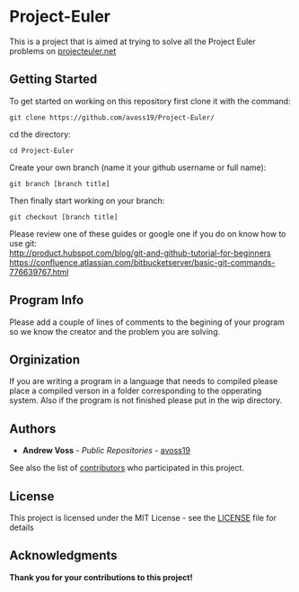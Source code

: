 # Project-Euler

This is a project that is aimed at trying to solve all the Project Euler problems
on [projecteuler.net](http://projecteuler.net)

## Getting Started

To get started on working on this repository first clone it with the command:
```
git clone https://github.com/avoss19/Project-Euler/
```
cd the directory:
```
cd Project-Euler
```
Create your own branch (name it your github username or full name):
```
git branch [branch title]
```
Then finally start working on your branch:
```
git checkout [branch title]
```
Please review one of these guides or google one if you do on know how to use git:
<br />http://product.hubspot.com/blog/git-and-github-tutorial-for-beginners
<br />https://confluence.atlassian.com/bitbucketserver/basic-git-commands-776639767.html

## Program Info

Please add a couple of lines of comments to the begining of your program so we know 
the creator and the problem you are solving.

## Orginization

If you are writing a program in a language that needs to compiled please place a
compiled verson in a folder corresponding to the opperating system. Also if the 
program is not finished please put in the wip directory.

## Authors

* **Andrew Voss** - *Public Repositories* - [avoss19](https://github.com/avoss19)

See also the list of [contributors](Contributors.md) who participated in this project.

## License

This project is licensed under the MIT License - see the [LICENSE](LICENSE) file for details

## Acknowledgments

**Thank you for your contributions to this project!**
